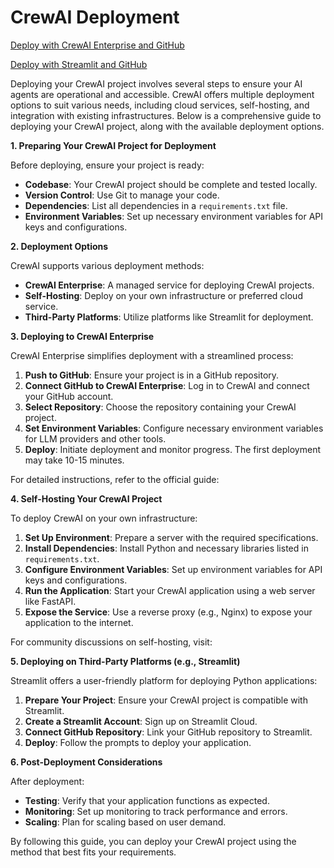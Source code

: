 # CrewAI Deployment

[Deploy with CrewAI Enterprise and GitHub](https://help.crewai.com/deploying-your-crew-to-crewai)

[Deploy with Streamlit and GitHub](https://www.youtube.com/watch?v=dPPq_OS4cNw)

Deploying your CrewAI project involves several steps to ensure your AI agents are operational and accessible. CrewAI offers multiple deployment options to suit various needs, including cloud services, self-hosting, and integration with existing infrastructures. Below is a comprehensive guide to deploying your CrewAI project, along with the available deployment options.

**1. Preparing Your CrewAI Project for Deployment**

Before deploying, ensure your project is ready:

- **Codebase**: Your CrewAI project should be complete and tested locally.
- **Version Control**: Use Git to manage your code.
- **Dependencies**: List all dependencies in a `requirements.txt` file.
- **Environment Variables**: Set up necessary environment variables for API keys and configurations.

**2. Deployment Options**

CrewAI supports various deployment methods:

- **CrewAI Enterprise**: A managed service for deploying CrewAI projects.
- **Self-Hosting**: Deploy on your own infrastructure or preferred cloud service.
- **Third-Party Platforms**: Utilize platforms like Streamlit for deployment.

**3. Deploying to CrewAI Enterprise**

CrewAI Enterprise simplifies deployment with a streamlined process:

1. **Push to GitHub**: Ensure your project is in a GitHub repository.
2. **Connect GitHub to CrewAI Enterprise**: Log in to CrewAI and connect your GitHub account.
3. **Select Repository**: Choose the repository containing your CrewAI project.
4. **Set Environment Variables**: Configure necessary environment variables for LLM providers and other tools.
5. **Deploy**: Initiate deployment and monitor progress. The first deployment may take 10-15 minutes.

For detailed instructions, refer to the official guide: 

**4. Self-Hosting Your CrewAI Project**

To deploy CrewAI on your own infrastructure:

1. **Set Up Environment**: Prepare a server with the required specifications.
2. **Install Dependencies**: Install Python and necessary libraries listed in `requirements.txt`.
3. **Configure Environment Variables**: Set up environment variables for API keys and configurations.
4. **Run the Application**: Start your CrewAI application using a web server like FastAPI.
5. **Expose the Service**: Use a reverse proxy (e.g., Nginx) to expose your application to the internet.

For community discussions on self-hosting, visit: 

**5. Deploying on Third-Party Platforms (e.g., Streamlit)**

Streamlit offers a user-friendly platform for deploying Python applications:

1. **Prepare Your Project**: Ensure your CrewAI project is compatible with Streamlit.
2. **Create a Streamlit Account**: Sign up on Streamlit Cloud.
3. **Connect GitHub Repository**: Link your GitHub repository to Streamlit.
4. **Deploy**: Follow the prompts to deploy your application.





**6. Post-Deployment Considerations**

After deployment:

- **Testing**: Verify that your application functions as expected.
- **Monitoring**: Set up monitoring to track performance and errors.
- **Scaling**: Plan for scaling based on user demand.

By following this guide, you can deploy your CrewAI project using the method that best fits your requirements. 